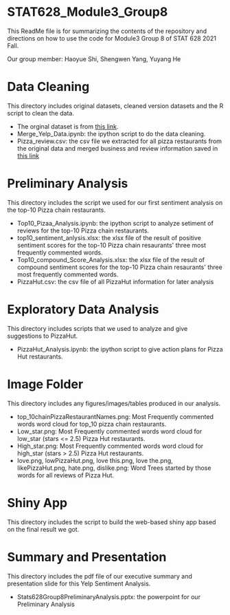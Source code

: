 # STAT628_Module3_Group8
This ReadMe file is for summarizing the contents of the repository and directions on how to use the code for Module3 Group 8 of STAT 628 2021 Fall.

Our group member: Haoyue Shi, Shengwen Yang, Yuyang He

# Data Cleaning
This directory includes original datasets, cleaned version datasets and the R script to clean the data.
* The orginal dataset is from [this link](https://uwmadison.box.com/s/8864nymigxb3r4g2u2o5s74xspsutlrd).
* Merge_Yelp_Data.ipynb: the ipython script to do the data cleaning.
* Pizza_review.csv: the csv file we extracted for all pizza restaurants from the original data and merged business and review information saved in [this link](https://uwmadison.box.com/s/hswuie092epzggiapbz65g4eakqk9cin) 

# Preliminary Analysis
This directory includes the script we used for our first sentiment analysis on the top-10 Pizza chain restaurants.
* Top10_Pizaa_Analysis.ipynb: the ipython script to analyze setiment of reviews for the top-10 Pizza chain restaurants.
* top10_sentiment_anlysis.xlsx: the xlsx file of the result of positive sentiment scores for the top-10 Pizza chain resaurants' three most frequently commented words.
* Top10_compound_Score_Analysis.xlsx: the xlsx file of the result of compound sentiment scores for the top-10 Pizza chain resaurants' three most frequently commented words.
* PizzaHut.csv: the csv file of all PizzaHut information for later analysis


# Exploratory Data Analysis
This directory includes scripts that we used to analyze and give suggestions to PizzaHut.
* PizzaHut_Analysis.ipynb: the ipython script to give action plans for Pizza Hut restaurants.

# Image Folder
This directory includes any figures/images/tables produced in our analysis.
* top_10chainPizzaRestaurantNames.png: Most Frequently commented words word cloud for top_10 pizza chain restaurants.
* Low_star.png: Most Frequently commented words word cloud for low_star (stars <= 2.5) Pizza Hut restaurants.
* High_star.png: Most Frequently commented words word cloud for high_star (stars > 2.5) Pizza Hut restaurants.
* love.png, lowPizzaHut.png, love this.png, love the.png, likePizzaHut.png, hate.png, dislike.png: Word Trees started by those words for all reviews of Pizza Hut.

# Shiny App 
This directory includes the script to build the web-based shiny app based on the final result we got.


# Summary and Presentation
This directory includes the pdf file of our executive summary and presentation slide for this Yelp Sentiment Analysis.
* Stats628Group8PreliminaryAnalysis.pptx: the powerpoint for our Preliminary Analysis
